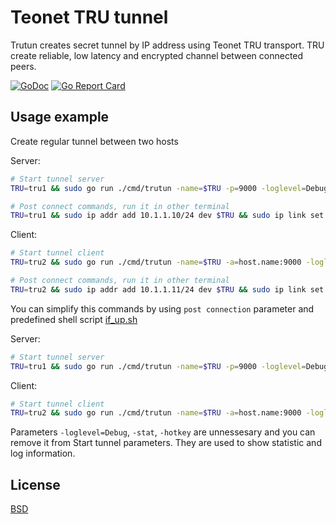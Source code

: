 # Teonet TRU tunnel

Trutun creates secret tunnel by IP address using Teonet TRU transport. TRU create reliable, low latency and encrypted channel between connected peers.

[![GoDoc](https://godoc.org/github.com/teonet-go/trutun?status.svg)](https://godoc.org/github.com/teonet-go/trutun/)
[![Go Report Card](https://goreportcard.com/badge/github.com/teonet-go/trutun)](https://goreportcard.com/report/github.com/teonet-go/trutun)

## Usage example

Create regular tunnel between two hosts

Server:

```bash
# Start tunnel server
TRU=tru1 && sudo go run ./cmd/trutun -name=$TRU -p=9000 -loglevel=Debug -stat -hotkey

# Post connect commands, run it in other terminal
TRU=tru1 && sudo ip addr add 10.1.1.10/24 dev $TRU && sudo ip link set up dev $TRU
```

Client:

```bash
# Start tunnel client
TRU=tru2 && sudo go run ./cmd/trutun -name=$TRU -a=host.name:9000 -loglevel=Debug -stat -hotkey

# Post connect commands, run it in other terminal
TRU=tru2 && sudo ip addr add 10.1.1.11/24 dev $TRU && sudo ip link set up dev $TRU
```

You can simplify this commands by using `post connection` parameter and predefined shell script [if_up.sh](if_up.sh)

Server:

```bash
# Start tunnel server
TRU=tru1 && sudo go run ./cmd/trutun -name=$TRU -p=9000 -loglevel=Debug -stat -hotkey -pc="./if_up.sh $TRU 10.1.1.10/24"
```

Client:

```bash
# Start tunnel client
TRU=tru2 && sudo go run ./cmd/trutun -name=$TRU -a=host.name:9000 -loglevel=Debug -stat -hotkey -pc="./if_up.sh $TRU 10.1.1.11/24"
```

Parameters `-loglevel=Debug`, `-stat`, `-hotkey` are unnessesary and you can remove it from Start tunnel parameters. They are used to show statistic and log information.

## License

[BSD](LICENSE)
